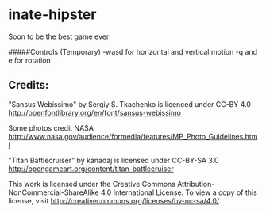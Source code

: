 
inate-hipster
=============

Soon to be the best game ever

#####Controls (Temporary)
-wasd for horizontal and vertical motion
-q and e for rotation



Credits:
-----------------

"Sansus Webissimo" by Sergiy S. Tkachenko is licenced under CC-BY 4.0
http://openfontlibrary.org/en/font/sansus-webissimo

Some photos credit NASA
http://www.nasa.gov/audience/formedia/features/MP_Photo_Guidelines.html

"Titan Battlecruiser" by kanadaj is licensed under CC-BY-SA 3.0
http://opengameart.org/content/titan-battlecruiser

This work is licensed under the Creative Commons Attribution-NonCommercial-ShareAlike 4.0 International License. To view a copy of this license, visit http://creativecommons.org/licenses/by-nc-sa/4.0/.